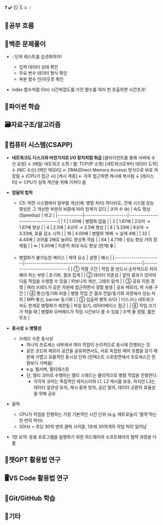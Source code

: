 ❓ ✔️ ⏲️ 🗓️ ⚔️ 💡

## 🧠공부 흐름


## 🔢백준 문제풀이
- 💡단위 테스트를 습관화하자!
    - 입력 데이터 상태 확인
    - 주요 변수 데이터 형식 확인
    - 부분 함수 인/아웃풋 확인

- index 함수처럼 O(n) 시간복잡도를 가진 함수를 여러 번 호출하면 시간초과!


## 🐍파이썬 학습



## 🗃️자료구조/알고리즘


## 📓컴퓨터 시스템(CSAPP)
- **네트워크도 디스크와 마찬가지로 I/O 장치처럼 취급**
    [클라이언트를 통해 서버에 수신 요청]
      ↓ (메일: 네트워크 소켓 / 웹: TCP/IP 소켓)
    [네트워크로부터 데이터 도착]
      ↓ (NIC 수신)
    [메인 메모리] ← DMA(Direct Memory Access) 방식으로 바로 저장됨
      ↓ (CPU가 접근 시)
    [캐시 계층]  ← 자주 접근하면 캐시에 복사됨
      ↓
    [레지스터] ← CPU가 실제 계산을 위해 가져다 씀

- **암달의 법칙**
    - CS: 어떤 시스템에서 일부를 개선(예: 병렬 처리) 하더라도, 전체 시스템 성능 향상은 그 개선한 부분의 비중에 따라 한계가 있다
    | 코어 수 (k) | 속도 향상 (Speedup) | 비고                              |
    |-------------|----------------------|-----------------------------------|
    | 1           | 1.00배               | 병렬화 없음                       |
    | 2           | 1.67배               | 2코어 → 1.67배 향상               |
    | 4           | 2.5배                | 4코어 → 2.5배 향상                |
    | 8           | 3.33배               | 8코어 → 3.33배, 효율 감소 시작     |
    | 16          | 4.00배               | 병렬화 16배 → 실제 4배            |
    | 32          | 4.44배               | 코어를 2배로 늘려도 향상폭 작음   |
    | 64          | 4.71배               | 성능 향상 거의 정체됨             |
    | ∞           | 5.00배               | 이론적 최대 속도 향상 (한계) 🔒   |

    - 병렬화가 불가능한 케이스
    | 제약 요소             | 설명                                                       | 예시                           |
    |------------------------|------------------------------------------------------------|--------------------------------|
    | ① 직렬 구간            | 작업 중 반드시 순차적으로 처리해야 하는 부분                  | 초기화, 결과 집계              |
    | ② 데이터 의존성        | 앞의 결과가 있어야 다음 작업을 수행할 수 있음                 | 피보나치 계산, 그래프 탐색     |
    | ③ 공유 자원 경쟁       | 여러 쓰레드가 같은 자원에 접근하면서 경합 발생                | 공유 메모리, 락 사용 구간      |
    | ④ 통신/동기화 비용     | 병렬 작업 간 결과 전달/동기화 과정에서 성능 저하               | MPI 통신, barrier 동기화       |
    | ⑤ 입출력 병목 (I/O)    | 디스크나 네트워크 속도 한계로 병렬화가 제한됨                 | 파일 읽기, 데이터베이스 접근   |
    | ⑥ 작업 크기가 작을 때  | 병렬화 오버헤드가 작업 시간보다 클 수 있음                    | 수백 줄 정렬, 짧은 루프        |

- **동시성 ⚔️ 병렬성**
    - 쓰레드 수준 동시성
        - 하나의 프로세스 내부에서 여러 작업이 논리적으로 동시에 진행되는 것
        - 같은 코드와 메모리 공간을 공유하면서도, 서로 독립된 제어 흐름을 갖기 때문에 가볍고 효율적인 동시성 단위 (컨텍스트 스위칭면에서 프로세스간 전환보다 가벼움) 
        - e.g. 웹서버, 멀티태스킹
        - 단, 멀티 코어로 수행하는 멀티 스레드는 물리적으로 병렬 작업을 진행한다.
            - 각각의 코어는 독립적인 레지스터와 L1, L2 캐시를 보유, 하지만 L3는 데이터 일관성 유지, 캐시 중복 방지, 공간 절약, 데이터 교환의 효율성을 위해 공유

- 클럭 
    - CPU가 작업을 진행하는 가장 기본적인 시간 단위 (e.g. 메트로놈이 '딸깍'하는 한 번의 박자)
    - 3GHz = 초당 30억 번의 클럭 사이클, 1초에 30억개의 작업 틱이 일어남


- 1장 요약: 응용 프로그램을 실행하기 위한 하드웨어와 소프트웨어의 협력 과정을 다룸


## 💬챗GPT 활용법 연구


## 🖥️VS Code 활용법 연구


## 💾Git/GitHub 학습


## 📌기타